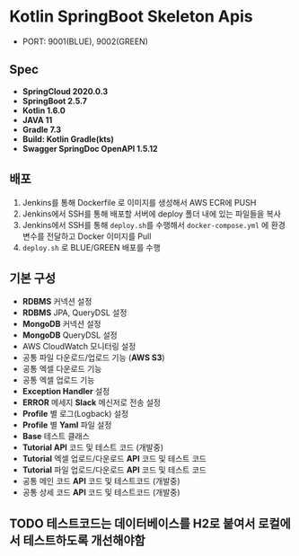 # Kotlin SpringBoot Skeleton Apis

- PORT: 9001(BLUE), 9002(GREEN)

## Spec
- **SpringCloud 2020.0.3**
- **SpringBoot 2.5.7**
- **Kotlin 1.6.0**
- **JAVA 11**
- **Gradle 7.3**
- **Build: Kotlin Gradle(kts)**
- **Swagger SpringDoc OpenAPI 1.5.12**

## 배포
1. Jenkins를 통해 Dockerfile 로 이미지를 생성해서 AWS ECR에 PUSH
2. Jenkins에서 SSH를 통해 배포할 서버에 deploy 폴더 내에 있는 파일들을 복사
3. Jenkins에서 SSH를 통해 `deploy.sh`를 수행해서 `docker-compose.yml` 에 환경변수를 전달하고 Docker 이미지를 Pull
4. `deploy.sh` 로 BLUE/GREEN 배포를 수행

## 기본 구성
- **RDBMS** 커넥션 설정
- **RDBMS** JPA, QueryDSL 설정
- **MongoDB** 커넥션 설정
- **MongoDB** QueryDSL 설정
- AWS CloudWatch 모니터링 설정
- 공통 파일 다운로드/업로드 기능 (**AWS S3**)
- 공통 엑셀 다운로드 기능
- 공통 엑셀 업로드 기능
- **Exception Handler** 설정
- **ERROR** 메세지 **Slack** 메신저로 전송 설정
- **Profile** 별 로그(Logback) 설정
- **Profile** 별 **Yaml** 파일 설정
- **Base** 테스트 클래스
- **Tutorial API** 코드 및 테스트 코드 (개발중)
- **Tutorial** 엑셀 업로드/다운로드 **API** 코드 및 테스트 코드
- **Tutorial** 파일 업로드/다운로드 **API** 코드 및 테스트 코드
- 공통 메인 코드 **API** 코드 및 테스트코드 (개발중)
- 공통 상세 코드 **API** 코드 및 테스트코드 (개발중)

## TODO 테스트코드는 데이터베이스를 H2로 붙여서 로컬에서 테스트하도록 개선해야함